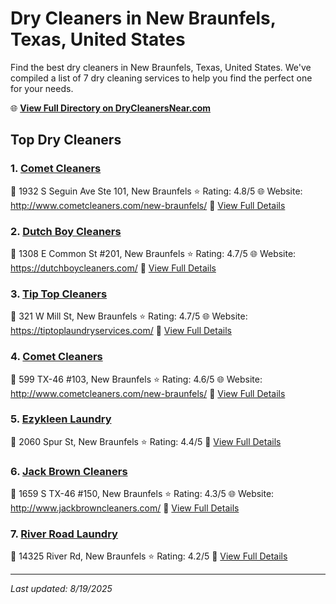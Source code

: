 # Dry Cleaners in New Braunfels, Texas, United States

Find the best dry cleaners in New Braunfels, Texas, United States. We've compiled a list of 7 dry cleaning services to help you find the perfect one for your needs.

🌐 **[View Full Directory on DryCleanersNear.com](https://drycleanersnear.com/city/US/Texas/New%20Braunfels)**

## Top Dry Cleaners

### 1. [Comet Cleaners](https://drycleanersnear.com/dryCleaner/689bf1bf010bf80bea4b0468/comet-cleaners)
📍 1932 S Seguin Ave Ste 101, New Braunfels
⭐ Rating: 4.8/5
🌐 Website: http://www.cometcleaners.com/new-braunfels/
🔗 [View Full Details](https://drycleanersnear.com/dryCleaner/689bf1bf010bf80bea4b0468/comet-cleaners)

### 2. [Dutch Boy Cleaners](https://drycleanersnear.com/dryCleaner/689bf22e010bf80bea4b07d3/dutch-boy-cleaners)
📍 1308 E Common St #201, New Braunfels
⭐ Rating: 4.7/5
🌐 Website: https://dutchboycleaners.com/
🔗 [View Full Details](https://drycleanersnear.com/dryCleaner/689bf22e010bf80bea4b07d3/dutch-boy-cleaners)

### 3. [Tip Top Cleaners](https://drycleanersnear.com/dryCleaner/689bf253010bf80bea4b0917/tip-top-cleaners)
📍 321 W Mill St, New Braunfels
⭐ Rating: 4.7/5
🌐 Website: https://tiptoplaundryservices.com/
🔗 [View Full Details](https://drycleanersnear.com/dryCleaner/689bf253010bf80bea4b0917/tip-top-cleaners)

### 4. [Comet Cleaners](https://drycleanersnear.com/dryCleaner/689bf1e9010bf80bea4b05be/comet-cleaners)
📍 599 TX-46 #103, New Braunfels
⭐ Rating: 4.6/5
🌐 Website: http://www.cometcleaners.com/new-braunfels/
🔗 [View Full Details](https://drycleanersnear.com/dryCleaner/689bf1e9010bf80bea4b05be/comet-cleaners)

### 5. [Ezykleen Laundry](https://drycleanersnear.com/dryCleaner/689bf266010bf80bea4b09a6/ezykleen-laundry)
📍 2060 Spur St, New Braunfels
⭐ Rating: 4.4/5
🔗 [View Full Details](https://drycleanersnear.com/dryCleaner/689bf266010bf80bea4b09a6/ezykleen-laundry)

### 6. [Jack Brown Cleaners](https://drycleanersnear.com/dryCleaner/689bf211010bf80bea4b06f5/jack-brown-cleaners)
📍 1659 S TX-46 #150, New Braunfels
⭐ Rating: 4.3/5
🌐 Website: http://www.jackbrowncleaners.com/
🔗 [View Full Details](https://drycleanersnear.com/dryCleaner/689bf211010bf80bea4b06f5/jack-brown-cleaners)

### 7. [River Road Laundry](https://drycleanersnear.com/dryCleaner/689bf226010bf80bea4b0792/river-road-laundry)
📍 14325 River Rd, New Braunfels
⭐ Rating: 4.2/5
🔗 [View Full Details](https://drycleanersnear.com/dryCleaner/689bf226010bf80bea4b0792/river-road-laundry)


---

*Last updated: 8/19/2025*
